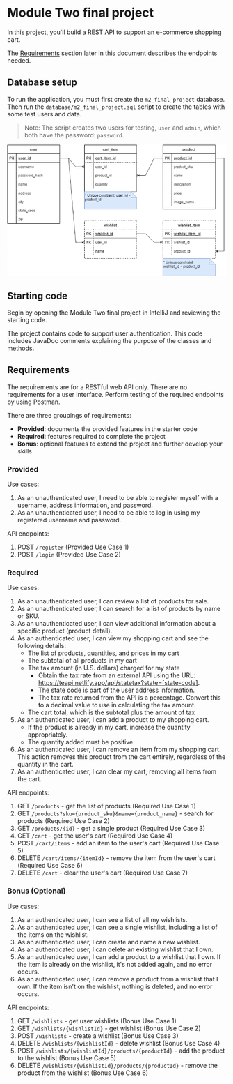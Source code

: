 # Module Two final project

In this project, you'll build a REST API to support an e-commerce shopping cart.

The [Requirements](#requirements) section later in this document describes the endpoints needed.

## Database setup

To run the application, you must first create the `m2_final_project` database. Then run the `database/m2_final_project.sql` script to create the tables with some test users and data.

> Note: The script creates two users for testing, `user` and `admin`, which both have the password: `password`.

![Database schema](./database/m2_final_project_ERD.drawio.png)

## Starting code

Begin by opening the Module Two final project in IntelliJ and reviewing the starting code.

The project contains code to support user authentication. This code includes JavaDoc comments explaining the purpose of the classes and methods.

## Requirements

The requirements are for a RESTful web API only. There are no requirements for a user interface. Perform testing of the required endpoints by using Postman.

There are three groupings of requirements:

- **Provided**: documents the provided features in the starter code
- **Required**: features required to complete the project
- **Bonus**: optional features to extend the project and further develop your skills

### Provided

Use cases:
1. As an unauthenticated user, I need to be able to register myself with a username, address information, and password.
1. As an unauthenticated user, I need to be able to log in using my registered username and password.

API endpoints:
1. POST `/register` (Provided Use Case 1)
1. POST `/login` (Provided Use Case 2)

### Required

Use cases:
1. As an unauthenticated user, I can review a list of products for sale.
1. As an unauthenticated user, I can search for a list of products by name or SKU.
1. As an unauthenticated user, I can view additional information about a specific product (product detail).
1. As an authenticated user, I can view my shopping cart and see the following details:
    * The list of products, quantities, and prices in my cart
    * The subtotal of all products in my cart
    * The tax amount (in U.S. dollars) charged for my state
        - Obtain the tax rate from an external API using the URL: https://teapi.netlify.app/api/statetax?state=[state-code].
        - The state code is part of the user address information.
        - The tax rate returned from the API is a percentage. Convert this to a decimal value to use in calculating the tax amount.
    * The cart total, which is the subtotal plus the amount of tax
1. As an authenticated user, I can add a product to my shopping cart.
    * If the product is already in my cart, increase the quantity appropriately.
    * The quantity added must be positive.
1. As an authenticated user, I can remove an item from my shopping cart. This action removes this product from the cart entirely, regardless of the quantity in the cart.
1. As an authenticated user, I can clear my cart, removing all items from the cart.

API endpoints:
1. GET `/products` - get the list of products (Required Use Case 1)
1. GET `/products?sku={product_sku}&name={product_name}` - search for products (Required Use Case 2)
1. GET `/products/{id}` - get a single product (Required Use Case 3)
1. GET `/cart` - get the user's cart (Required Use Case 4)
1. POST `/cart/items` - add an item to the user's cart (Required Use Case 5)
1. DELETE `/cart/items/{itemId}` - remove the item from the user's cart (Required Use Case 6)
1. DELETE `/cart` - clear the user's cart (Required Use Case 7)

### Bonus (Optional)

Use cases:
1. As an authenticated user, I can see a list of all my wishlists.
1. As an authenticated user, I can see a single wishlist, including a list of the items on the wishlist.
1. As an authenticated user, I can create and name a new wishlist.
1. As an authenticated user, I can delete an existing wishlist that I own.
1. As an authenticated user, I can add a product to a wishlist that I own. If the item is already on the wishlist, it's not added again, and no error occurs.
1. As an authenticated user, I can remove a product from a wishlist that I own. If the item isn't on the wishlist, nothing is deleted, and no error occurs.

API endpoints:
1. GET `/wishlists` - get user wishlists (Bonus Use Case 1)
1. GET `/wishlists/{wishlistId}` - get wishlist (Bonus Use Case 2)
1. POST `/wishlists` - create a wishlist (Bonus Use Case 3)
1. DELETE `/wishlists/{wishlistId}` - delete wishlist (Bonus Use Case 4)
1. POST `/wishlists/{wishlistId}/products/{productId}` - add the product to the wishlist (Bonus Use Case 5)
1. DELETE `/wishlists/{wishlistId}/products/{productId}` - remove the product from the wishlist (Bonus Use Case 6)
